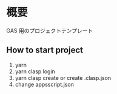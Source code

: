 # 概要

GAS 用のプロジェクトテンプレート

## How to start project

1. yarn
1. yarn clasp login
1. yarn clasp create or create .clasp.json
1. change appsscript.json
